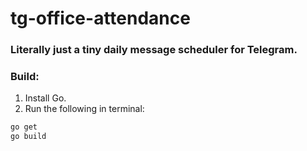 # tg-office-attendance

### Literally just a tiny daily message scheduler for Telegram.

### Build: 

1. Install Go.
2. Run the following in terminal:
```bash
go get
go build
```